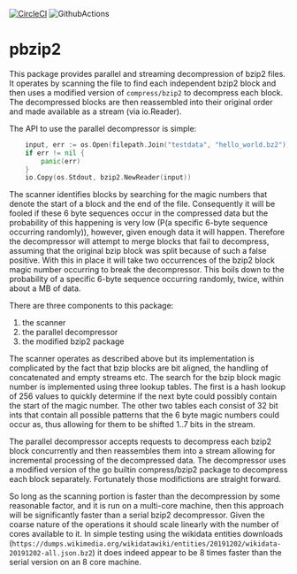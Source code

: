 [![CircleCI](https://circleci.com/gh/cosnicolaou/pbzip2.svg?style=svg)](https://circleci.com/gh/cosnicolaou/pbzip2)
![GithubActions](https://github.com/cosnicolaou/pbzip2/actions/workflows/go-macos.yml/badge.svg)
# pbzip2

This package provides parallel and streaming decompression of bzip2 files. It
operates by scanning the file to find each independent bzip2 block and then
uses a modified version of `compress/bzip2` to decompress each block. The
decompressed blocks are then reassembled into their original order and made
available as a stream (via io.Reader).

The API to use the parallel decompressor is simple:

```go
	input, err := os.Open(filepath.Join("testdata", "hello_world.bz2"))
	if err != nil {
		panic(err)
	}
	io.Copy(os.Stdout, bzip2.NewReader(input))
```

The scanner identifies blocks by searching for the magic numbers that denote
the start of a block and the end of the file. Consequently it will be fooled
if these 6 byte sequences occur in the compressed data but the probability of
this happening is very low (P(a specific 6-byte sequence occurring randomly)),
however, given enough data it will happen. Therefore the decompressor
will attempt to merge blocks that fail to decompress, assuming that the
original bzip block was split because of such a false positive. With this
in place it will take two occurrences of the bzip2 block magic number
occurring to break the decompressor. This boils down to the probability
of a specific 6-byte sequence occurring randomly, twice, within about a MB of
data.

There are three components to this package:
1. the scanner
2. the parallel decompressor
3. the modified bzip2 package

The scanner operates as described above but its implementation is complicated
by the fact that bzip blocks are bit aligned, the handling of concatenated
and empty streams etc. The search for the bzip block magic number is implemented
using three lookup tables. The first is a hash lookup of 256 values to quickly
determine if the next byte could possibly contain the start of the magic number.
The other two tables each consist of 32 bit ints that contain all possible
patterns that the 6 byte magic numbers could occur as, thus allowing for them to
be shifted 1..7 bits in the stream.

The parallel decompressor accepts requests to decompress each bzip2 block
concurrently and then reassembles them into a stream allowing for incremental
processing of the decompressed data. The decompressor uses a modified
version of the go builtin compress/bzip2 package to decompress each block
separately. Fortunately those modifictions are straight forward.

So long as the scanning portion is faster than the decompression by some
reasonable factor, and it is run on a multi-core machine, then this approach
will be significantly faster than a serial bzip2 decompressor. Given the coarse
nature of the operations it should scale linearly with the number of cores
available to it. In simple testing using the wikidata entities downloads
(`https://dumps.wikimedia.org/wikidatawiki/entities/20191202/wikidata-20191202-all.json.bz2`)
it does indeed appear to be 8 times faster than the serial version on an 8
core machine.
